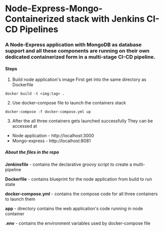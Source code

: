 # Node-Express-Mongo-Containerized stack with Jenkins CI-CD Pipelines

### A Node-Express application with MongoDB as database support and  all these components are running on their own dedicated containerized form in a multi-stage CI-CD pipeline.


#### Steps

1. Build node application's image
First get into the same directory as Dockerfile

`docker build -t <img:tag> .`

2. Use docker-compose file to launch the containers stack

`docker-compose -f docker-compose.yml up`

3. After the all three containers gets launched successfully
They can be accessed at

- Node application - http://localhost:3000
- Mongo-express - http://localhost:8081

##### About the files in the repo

**Jenkinsfile** - contains the declarative groovy script to create a multi-pipeline

**Dockerfile** - contains blueprint for the node application from build to run state

**docker-compose.yml** - contains the compose code for all three containers to launch them

**app** - directory contains the web application's code running in node container

**.env** - contains the environment variables used by docker-compose file
